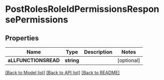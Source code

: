 # PostRolesRoleIdPermissionsResponsePermissions

## Properties
Name | Type | Description | Notes
------------ | ------------- | ------------- | -------------
**aLLFUNCTIONSREAD** | **string** |  | [optional] 

[[Back to Model list]](../../README.md#documentation-for-models) [[Back to API list]](../../README.md#documentation-for-api-endpoints) [[Back to README]](../../README.md)

